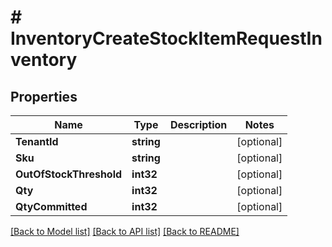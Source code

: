 # # InventoryCreateStockItemRequestInventory


## Properties 


Name | Type | Description | Notes
------------ | ------------- | ------------- | -------------
**TenantId**| **string** |   | [optional]
**Sku**| **string** |   | [optional]
**OutOfStockThreshold**| **int32** |   | [optional]
**Qty**| **int32** |   | [optional]
**QtyCommitted**| **int32** |   | [optional]


[[Back to Model list]](../../README.md#models) [[Back to API list]](../../README.md#endpoints) [[Back to README]](../../README.md)

